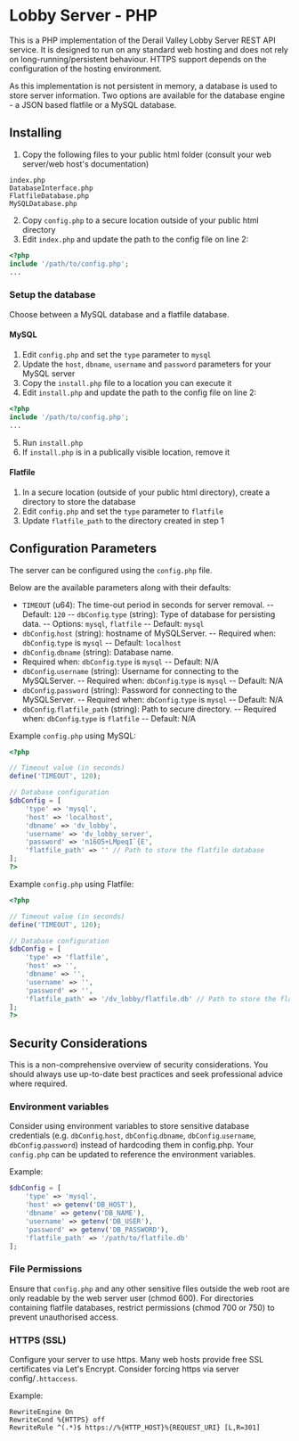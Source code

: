 # Lobby Server - PHP

This is a PHP implementation of the Derail Valley Lobby Server REST API service. It is designed to run on any standard web hosting and does not rely on long-running/persistent behaviour.
HTTPS support depends on the configuration of the hosting environment.

As this implementation is not persistent in memory, a database is used to store server information. Two options are available for the database engine - a JSON based flatfile or a MySQL database.

## Installing

1. Copy the following files to your public html folder (consult your web server/web host's documentation)
```
index.php
DatabaseInterface.php
FlatfileDatabase.php
MySQLDatabase.php
```
2. Copy `config.php` to a secure location outside of your public html directory
3. Edit `index.php` and update the path to the config file on line 2:
```php
<?php
include '/path/to/config.php';
...
```

### Setup the database

Choose between a MySQL database and a flatfile database.

#### MySQL

1. Edit `config.php` and set the `type` parameter to `mysql`
2. Update the `host`, `dbname`, `username` and `password` parameters for your MySQL server 
3. Copy the `install.php` file to a location you can execute it
4. Edit `install.php` and update the path to the config file on line 2:
```php
<?php
include '/path/to/config.php';
...
```
5. Run `install.php`
6. If `install.php` is in a publically visible location, remove it


#### Flatfile
1. In a secure location (outside of your public html directory), create a directory to store the database
2. Edit `config.php` and set the `type` parameter to `flatfile`
3. Update `flatfile_path` to the directory created in step 1


## Configuration Parameters
The server can be configured using the `config.php` file.

Below are the available parameters along with their defaults:
-   `TIMEOUT` (u64): The time-out period in seconds for server removal.
	-- Default: `120`
--   `dbConfig`.`type` (string): Type of database for persisting data.
	-- Options: `mysql`, `flatfile`
	-- Default: `mysql`
-   `dbConfig`.`host` (string): hostname of MySQLServer.
	-- Required when: `dbConfig`.`type` is `mysql`
	-- Default: `localhost`
-   `dbConfig`.`dbname` (string): Database name.
  - Required when: `dbConfig`.`type` is `mysql`
	-- Default: N/A
-   `dbConfig`.`username` (string): Username for connecting to the MySQLServer.
	-- Required when: `dbConfig`.`type` is `mysql`
	-- Default: N/A
-   `dbConfig`.`password` (string): Password for connecting to the MySQLServer.
	-- Required when: `dbConfig`.`type` is `mysql`
	-- Default: N/A
-   `dbConfig`.`flatfile_path` (string): Path to secure directory.
	-- Required when: `dbConfig`.`type` is `flatfile`
	-- Default: N/A

Example `config.php` using MySQL:
```php
<?php

// Timeout value (in seconds)
define('TIMEOUT', 120);

// Database configuration
$dbConfig = [
    'type' => 'mysql',
    'host' => 'localhost',
    'dbname' => 'dv_lobby',
    'username' => 'dv_lobby_server',
    'password' => 'n16O5+LMpeqI`{E',
    'flatfile_path' => '' // Path to store the flatfile database
];
?>
```

Example `config.php` using Flatfile:
```php
<?php

// Timeout value (in seconds)
define('TIMEOUT', 120);

// Database configuration
$dbConfig = [
    'type' => 'flatfile',
    'host' => '',
    'dbname' => '',
    'username' => '',
    'password' => '',
    'flatfile_path' => '/dv_lobby/flatfile.db' // Path to store the flatfile database
];
?>
```

## Security Considerations
This is a non-comprehensive overview of security considerations. You should always use up-to-date best practices and seek professional advice where required.

### Environment variables
Consider using environment variables to store sensitive database credentials (e.g. `dbConfig`.`host`, `dbConfig`.`dbname`, `dbConfig`.`username`, `dbConfig`.`password`) instead of hardcoding them in config.php.
Your `config.php` can be updated to reference the environment variables.

Example:
```php
$dbConfig = [
    'type' => 'mysql',
    'host' => getenv('DB_HOST'),
    'dbname' => getenv('DB_NAME'),
    'username' => getenv('DB_USER'),
    'password' => getenv('DB_PASSWORD'),
    'flatfile_path' => '/path/to/flatfile.db'
];
```


### File Permissions
Ensure that `config.php` and any other sensitive files outside the web root are only readable by the web server user (chmod 600).
For directories containing flatfile databases, restrict permissions (chmod 700 or 750) to prevent unauthorised access.

### HTTPS (SSL)
Configure your server to use https. Many web hosts provide free SSL certificates via Let's Encrypt.
Consider forcing https via server config/`.httaccess`.

Example:
```apacheconf
RewriteEngine On 
RewriteCond %{HTTPS} off 
RewriteRule ^(.*)$ https://%{HTTP_HOST}%{REQUEST_URI} [L,R=301]
```
